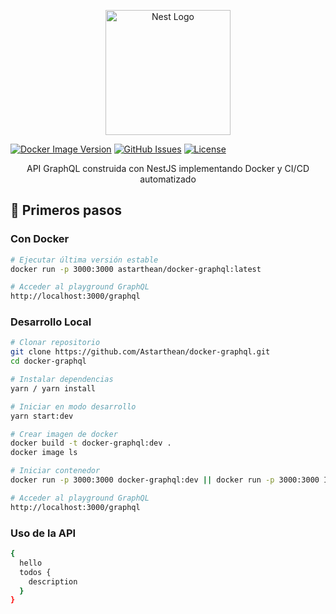 <p align="center">
  <a href="http://nestjs.com/" target="blank"><img src="https://nestjs.com/img/logo-small.svg" width="200" alt="Nest Logo" /></a>
</p>

[![Docker Image Version](https://img.shields.io/docker/v/astarthean/docker-graphql/latest)](https://hub.docker.com/r/astarthean/docker-graphql)
[![GitHub Issues](https://img.shields.io/github/issues/Astarthean/docker-graphql)](https://github.com/Astarthean/docker-graphql/issues)
[![License](https://img.shields.io/badge/license-UNLICENSED-blue.svg)](LICENSE)

<p align="center">
  API GraphQL construida con NestJS implementando Docker y CI/CD automatizado
</p>

## 🚀 Primeros pasos

### Con Docker
```bash
# Ejecutar última versión estable
docker run -p 3000:3000 astarthean/docker-graphql:latest

# Acceder al playground GraphQL
http://localhost:3000/graphql
```

### Desarrollo Local
```bash
# Clonar repositorio
git clone https://github.com/Astarthean/docker-graphql.git
cd docker-graphql

# Instalar dependencias
yarn / yarn install

# Iniciar en modo desarrollo
yarn start:dev

# Crear imagen de docker
docker build -t docker-graphql:dev .
docker image ls

# Iniciar contenedor
docker run -p 3000:3000 docker-graphql:dev || docker run -p 3000:3000 IMAGE_ID

# Acceder al playground GraphQL
http://localhost:3000/graphql
```

### Uso de la API
```bash
{
  hello
  todos {
    description
  }
}
```
